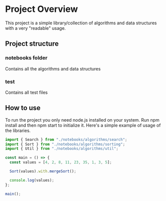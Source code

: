 # Project Overview
This project is a simple library/collection of algorithms and data structures with a very "readable" usage.

## Project structure
### notebooks folder
Contains all the algorithms and data structures
### test
Contains all test files

## How to use
To run the project you only need node.js installed on your system. Run npm install and then npm start to initialize it. Here's a simple example of usage of the libraries.

```javascript
import { Search } from "./notebooks/algorithms/search";
import { Sort } from "./notebooks/algorithms/sorting";
import { Util } from "./notebooks/algorithms/util";

const main = () => {
  const values = [4, 2, 8, 11, 23, 35, 1, 3, 5];

  Sort(values).with.mergeSort();

  console.log(values);
};

main();
```
